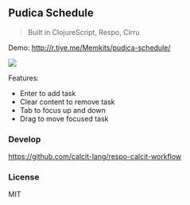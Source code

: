 
Pudica Schedule
------

> Built in ClojureScript, Respo, Cirru

Demo: http://r.tiye.me/Memkits/pudica-schedule/

![](https://cdn.tiye.me/logo/pudica.png)

Features:

* Enter to add task
* Clear content to remove task
* Tab to focus up and down
* Drag to move focused task

### Develop

https://github.com/calcit-lang/respo-calcit-workflow

### License

MIT

